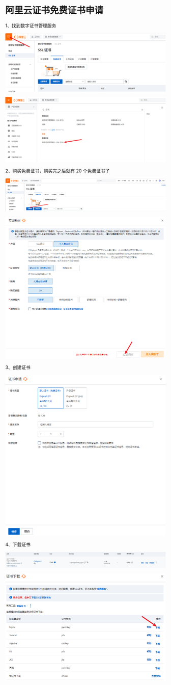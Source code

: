 # 阿里云证书免费证书申请

1、找到数字证书管理服务

![image-20240406095003597](./assets/阿里云证书免费证书申请/image-20240406095003597.png)



![image-20240406095046461](./assets/阿里云证书免费证书申请/image-20240406095046461.png)

2、购买免费证书，购买完之后就有 20 个免费证书了

![image-20240406095152797](./assets/阿里云证书免费证书申请/image-20240406095152797.png)



![image-20240406095234261](./assets/阿里云证书免费证书申请/image-20240406095234261.png)



3、创建证书

![image-20240406095332407](./assets/阿里云证书免费证书申请/image-20240406095332407.png)



4、下载证书

![image-20240406095416754](./assets/阿里云证书免费证书申请/image-20240406095416754.png)



![image-20240406095457295](./assets/阿里云证书免费证书申请/image-20240406095457295.png)